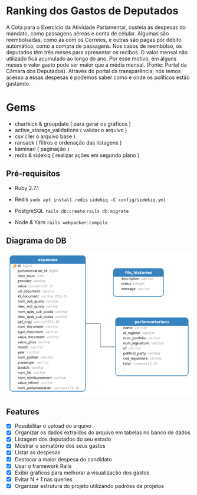# Ranking dos Gastos de Deputados

A Cota para o Exercício da Atividade Parlamentar, custeia as despesas do mandato, como passagens aéreas e conta de celular. Algumas são reembolsadas, como as com os Correios, e outras são pagas por débito automático, como a compra de passagens. Nos casos de reembolso, os deputados têm três meses para apresentar os recibos. O valor mensal não utilizado fica acumulado ao longo do ano. Por esse motivo, em alguns meses o valor gasto pode ser maior que a média mensal. (Fonte: Portal da Câmara dos Deputados). Através do portal da transparência, nós temos acesso a essas despesas e podemos saber como e onde os políticos estão gastando.

# Gems

- chartkick & groupdate ( para gerar os gráficos )
- active_storage_validations ( validar o arquivo )
- csv ( ler o arquivo base )
- ransack ( filtros e ordenação das listagens )
- kaminari ( paginação )
- redis & sidekiq ( realizar ações em segundo plano )


## Pré-requisitos

- Ruby 2.7.1
- Redis
`sudo apt install redis`
`sidekiq -C config/sidekiq.yml`

- PostgreSQL
`rails db:create`
`rails db:migrate`

- Node & Yarn
`rails webpacker:compile`

## Diagrama do DB

![Screenshot](diagram1.png)

## Features
- [x] Possibilitar o upload do arquivo
- [x] Organizar os dados extraidos do arquivo em tabelas no banco de dados
- [x] Listagem dos deputados do seu estado
- [x] Mostrar o somatório dos seus gastos
- [x] Listar as despesas
- [x] Destacar a maior despesa do candidato
- [x] Usar o framework Rails
- [x] Exibir gráficos para melhorar a visualização dos gastos
- [x] Evitar N + 1 nas queries
- [x] Organizar estrutura do projeto utilizando padrões de projetos